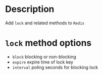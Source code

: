 # Description

Add `lock` and related methods to `Redis`

# `lock` method options

- `block` blocking or non-blocking
- `expire` expire time of lock key
- `interval` poling seconds for blocking lock
